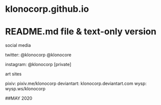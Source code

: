 # klonocorp.github.io

# README.md file & text-only version


social media

twitter:	@klonocorp
		@klonocore

instagram:	@klonocorp [private]

art sites

pixiv:		pixiv.me/klonocorp
deviantart:	klonocorp.deviantart.com
wysp:		wysp.ws/klonocorp


##MAY 2020


